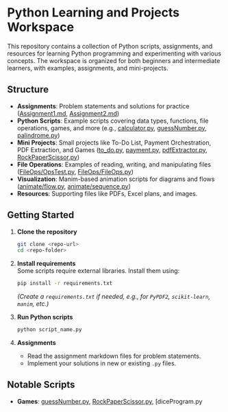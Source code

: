 # Python Learning and Projects Workspace

This repository contains a collection of Python scripts, assignments, and resources for learning Python programming and experimenting with various concepts. The workspace is organized for both beginners and intermediate learners, with examples, assignments, and mini-projects.

## Structure

- **Assignments**: Problem statements and solutions for practice ([Assignment1.md](Assignment1.md), [Assignment2.md](PythonTutorial/Assignment2.md))
- **Python Scripts**: Example scripts covering data types, functions, file operations, games, and more (e.g., [calculator.py](calculator.py), [guessNumber.py](guessNumber.py), [palindrome.py](palindrome.py))
- **Mini Projects**: Small projects like To-Do List, Payment Orchestration, PDF Extraction, and Games ([to_do.py](to_do.py), [payment.py](payment.py), [pdfExtractor.py](pdfExtractor.py), [RockPaperScissor.py](RockPaperScissor.py))
- **File Operations**: Examples of reading, writing, and manipulating files ([FileOps/OpsTest.py](FileOps/OpsTest.py), [FileOps/FileOps.py](FileOps/FileOps.py))
- **Visualization**: Manim-based animation scripts for diagrams and flows ([animate/flow.py](animate/flow.py), [animate/sequence.py](animate/sequence.py))
- **Resources**: Supporting files like PDFs, Excel plans, and images.

## Getting Started

1. **Clone the repository**  
   ```sh
   git clone <repo-url>
   cd <repo-folder>
   ```

2. **Install requirements**  
   Some scripts require external libraries. Install them using:
   ```sh
   pip install -r requirements.txt
   ```
   *(Create a `requirements.txt` if needed, e.g., for `PyPDF2`, `scikit-learn`, `manim`, etc.)*

3. **Run Python scripts**  
   ```sh
   python script_name.py
   ```

4. **Assignments**  
   - Read the assignment markdown files for problem statements.
   - Implement your solutions in new or existing `.py` files.

## Notable Scripts

- **Games**: [guessNumber.py](guessNumber.py), [RockPaperScissor.py](RockPaperScissor.py), [diceProgram.py